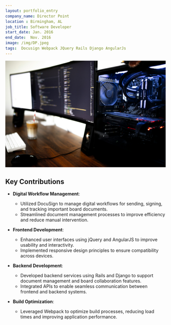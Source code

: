 ```yaml
---
layout: portfolio_entry
company_name: Director Point 
location : Birmingham, AL
job_title: Software Developer
start_date: Jan. 2016
end_date:  Nov. 2016
image: /img/DP.jpeg
tags:  Docusign Webpack JQuery Rails Django AngularJs
---
```


<img src="/assets/img/caspar-camille-rubin-7SDoly3FV_0-unsplash.jpg" alt="Portfolio Item" style="max-width: 100%; height: auto;">

## Key Contributions

- **Digital Workflow Management**:
  - Utilized DocuSign to manage digital workflows for sending, signing, and tracking important board documents.
  - Streamlined document management processes to improve efficiency and reduce manual intervention.

- **Frontend Development**:
  - Enhanced user interfaces using jQuery and AngularJS to improve usability and interactivity.
  - Implemented responsive design principles to ensure compatibility across devices.

- **Backend Development**:
  - Developed backend services using Rails and Django to support document management and board collaboration features.
  - Integrated APIs to enable seamless communication between frontend and backend systems.

- **Build Optimization**:
  - Leveraged Webpack to optimize build processes, reducing load times and improving application performance.